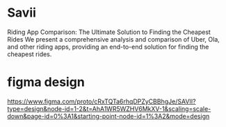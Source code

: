 # Savii

Riding App Comparison: The Ultimate Solution to Finding the Cheapest Rides We present a comprehensive analysis and comparison of Uber, Ola, and other riding apps, providing an end-to-end solution for finding the cheapest rides.


# figma design
https://www.figma.com/proto/cRxTQTa6rhqDPZyCBBhgJe/SAVII?type=design&node-id=1-2&t=AhA1WR5WZHV6MkXV-1&scaling=scale-down&page-id=0%3A1&starting-point-node-id=1%3A2&mode=design

